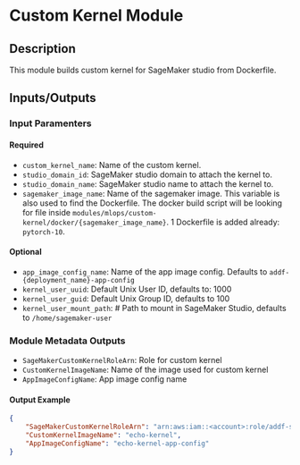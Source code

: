 # Custom Kernel Module

## Description

This module builds custom kernel for SageMaker studio from Dockerfile.

## Inputs/Outputs

### Input Paramenters

#### Required

- `custom_kernel_name`: Name of the custom kernel.
- `studio_domain_id`: SageMaker studio domain to attach the kernel to.
- `studio_domain_name`: SageMaker studio name to attach the kernel to.
- `sagemaker_image_name`: Name of the sagemaker image. This variable is also used to find the Dockerfile. The docker build script will be looking for file inside `modules/mlops/custom-kernel/docker/{sagemaker_image_name}`. 1 Dockerfile is added already: `pytorch-10`.

#### Optional

- `app_image_config_name`:  Name of the app image config. Defaults to `addf-{deployment_name}-app-config`
- `kernel_user_uuid`: Default Unix User ID, defaults to: 1000
- `kernel_user_guid`: Default Unix Group ID, defaults to 100
- `kernel_user_mount_path`: # Path to mount in SageMaker Studio, defaults to `/home/sagemaker-user`

### Module Metadata Outputs

- `SageMakerCustomKernelRoleArn`: Role for custom kernel
- `CustomKernelImageName`: Name of the image used for custom kernel
- `AppImageConfigName`: App image config name

#### Output Example

```json
{
    "SageMakerCustomKernelRoleArn": "arn:aws:iam::<account>:role/addf-shared-infra-kernels-123",
    "CustomKernelImageName": "echo-kernel",
    "AppImageConfigName": "echo-kernel-app-config"
}

```
